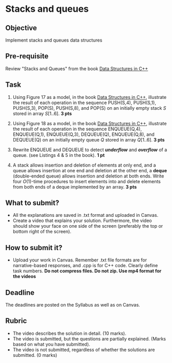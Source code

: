 # Stacks and queues

## Objective
Implement stacks and queues data structures

## Pre-requisite
Review "Stacks and Queues" from the book [Data Structures in C++](https://d-khan.github.io/ds)

## Task
1. Using Figure 17 as a model, in the book [Data Structures in C++](https://d-khan.github.io/ds), illustrate the result of each operation in the sequence PUSH(S,4), PUSH(S,1), PUSH(S,3), POP(S), PUSH(S,8), and POP(S) on an initially empty stack $S$ stored in array $S[1..6]$. **3 pts**

2. Using Figure 18 as a model, in the book [Data Structures in C++](https://d-khan.github.io/ds), illustrate the result of each operation in the sequence ENQUEUE(Q,4), ENQUEUE(Q,1), ENQUEUE(Q,3), DEQUEUE(Q), ENQUEUE(Q,8), and DEQUEUE(Q) on an initially empty queue $Q$ stored in array $Q[1..6]$. **3 pts**

3. Rewrite ENQUEUE and DEQUEUE to detect ***underflow*** and ***overflow*** of a queue. (see Listings 4 & 5 in the book). **1 pt**

4. A stack allows insertion and deletion of elements at only end, and a queue allows insertion at one end and deletion at the other end, a **deque** (double-ended queue) allows insertion and deletion at both ends. Write four $O(1)$-time procedures to insert elements into and delete elements from both ends of a deque implemented by an array. **3 pts**


## What to submit?  

- All the explanations are saved in .txt format and uploaded in Canvas.
- Create a video that explains your solution. Furthermore, the video should show your face on one side of the screen (preferably the top or bottom right of the screen). 

## How to submit it?
- Upload your work in Canvas. Remember .txt file formats are for narrative-based responses, and .cpp is for C++ code. Clearly define task numbers. __Do not compress files. Do not zip. Use mp4 format for the videos__

## Deadline
The deadlines are posted on the Syllabus as well as on Canvas.

## Rubric
- The video describes the solution in detail. (10 marks).  
- The video is submitted, but the questions are partially explained. (Marks based on what you have submitted).  
- The video is not submitted, regardless of whether the solutions are submitted. (0 marks)

